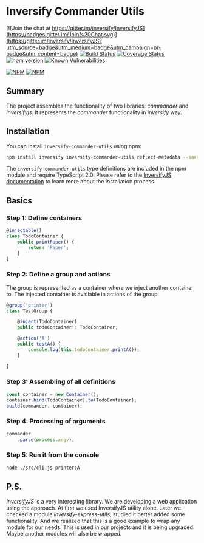 # Inversify Commander Utils

[![Join the chat at https://gitter.im/inversify/InversifyJS](https://badges.gitter.im/Join%20Chat.svg)](https://gitter.im/inversify/InversifyJS?utm_source=badge&utm_medium=badge&utm_campaign=pr-badge&utm_content=badge)
[![Build Status](https://travis-ci.com/vlikin/inversify-commander-utils.svg?branch=master)](https://travis-ci.com/vlikin/inversify-commander-utils)
[![Coverage Status](https://coveralls.io/repos/github/vlikin/inversify-commander-utils/badge.svg?branch=master)](https://coveralls.io/github/vlikin/inversify-commander-utils?branch=master)
[![npm version](https://badge.fury.io/js/inversify-commander-utils.svg)](http://badge.fury.io/js/inversify-commander-utils)
[![Known Vulnerabilities](https://snyk.io/test/github/vlikin/inversify-commander-utils/badge.svg?targetFile=package.json)](https://snyk.io/test/github/vlikin/inversify-commander-utils?targetFile=package.json)

[![NPM](https://nodei.co/npm/inversify-commander-utils.png?downloads=true&downloadRank=true)](https://nodei.co/npm/inversify-commander-utils/)
[![NPM](https://nodei.co/npm-dl/inversify-commander-utils.png?months=9&height=3)](https://nodei.co/npm/inversify-commander-utils/)


## Summary
The project assembles the functionality of two libraries: *commander* and *inversifyjs*. It represents
the *commander* functionality in *inversify* way.

## Installation

You can install `inversify-commander-utils` using npm:

```sh
npm install inversify inversify-commander-utils reflect-metadata --save
```

The `inversify-commander-utils` type definitions are included in the npm module and require TypeScript 2.0.
Please refer to the [InversifyJS documentation](https://github.com/inversify/InversifyJS#installation) to learn more about the installation process.

## Basics
### Step 1: Define containers

```ts
@injectable()
class TodoContainer {
    public printPaper() {
        return 'Paper';
    }
}
```
### Step 2: Define a group and actions
The group is represented as a container where we inject another container to.
The injected container is available in actions of the group.
```ts
@group('printer')
class TestGroup {

    @inject(TodoContainer)
    public todoContainer!: TodoContainer;

    @action('A')
    public testA() {
        console.log(this.todoContainer.printA());
    }

}
```

### Step 3: Assembling of all definitions
```ts
const container = new Container();
container.bind(TodoContainer).to(TodoContainer);
build(commander, container);
```

### Step 4: Processing of arguments
```ts
commander
    .parse(process.argv);
```

### Step 5: Run it from the console 
```sh
node ./src/cli.js printer:A
```

## P.S.
*InversifyJS* is a very interesting library. We are developing a web application using the approach.
At first we used InversifyJS utility alone. Later we checked a module *inversify-express-utils*,
studied it better added some functionality. And we realized that this is a good example to wrap any
module for our needs. This is used in our projects and it is being upgraded. Maybe another modules will
also be wrapped.
 